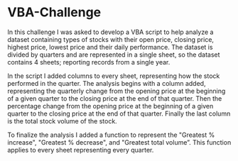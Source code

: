 # VBA-Challenge

In this challenge I was asked to develop a VBA script to help analyze a dataset containing types of stocks with their open price, closing price, highest price, lowest price and their daily performance. The dataset is divided by quarters and are represented in a single sheet, so the dataset contains 4 sheets; reporting records from a single year. 

In the script I added columns to every sheet, representing how the stock performed in the quarter. The analysis begins with a column added, representing the quarterly change from the opening price at the beginning of a given quarter to the closing price at the end of that quarter. Then the percentage change from the opening price at the beginning of a given quarter to the closing price at the end of that quarter. Finally the last column is the total stock volume of the stock. 

To finalize the analysis I added a function to represent the "Greatest % increase", "Greatest % decrease", and "Greatest total volume”. This function applies to every sheet representing every quarter. 
